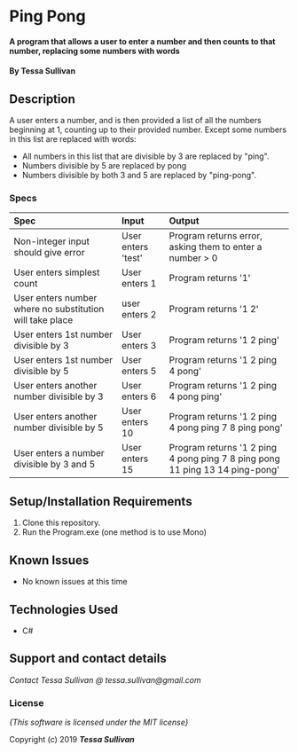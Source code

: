 # Ping Pong

#### A program that allows a user to enter a number and then counts to that number, replacing some numbers with words

#### By **Tessa Sullivan**

## Description
A user enters a number, and is then provided a list of all the numbers beginning at 1, counting up to their provided number. Except some numbers in this list are replaced with words:
* All numbers in this list that are divisible by 3 are replaced by "ping".
* Numbers divisible by 5 are replaced by pong
* Numbers divisible by both 3 and 5 are replaced by "ping-pong".


### Specs
| Spec | Input | Output |
| :-------------     | :------------- | :------------- |
| Non-integer input should give error | User enters 'test' | Program returns error, asking them to enter a number > 0|
| User enters simplest count|User enters 1|Program returns '1' |
| User enters number where no substitution will take place|user enters 2|Program returns '1 2' |
| User enters 1st number divisible by 3|User enters 3 | Program returns '1 2 ping' |
| User enters 1st number divisible by 5 | User enters 5 | Program returns '1 2 ping 4 pong' |
| User enters another number divisible by 3 | User enters 6 | Program returns '1 2 ping 4 pong ping' |
| User enters another number divisible by 5 | User enters 10 | Program returns '1 2 ping 4 pong ping 7 8 ping pong' |
| User enters a number divisible by 3 and 5 | User enters 15 | Program returns '1 2 ping 4 pong ping 7 8 ping pong 11 ping 13 14 ping-pong' |


## Setup/Installation Requirements

1. Clone this repository.
2. Run the Program.exe (one method is to use Mono)

## Known Issues
* No known issues at this time

## Technologies Used

* C#

## Support and contact details

_Contact Tessa Sullivan @ tessa.sullivan@gmail.com_

### License

*{This software is licensed under the MIT license}*

Copyright (c) 2019 **_Tessa Sullivan_**